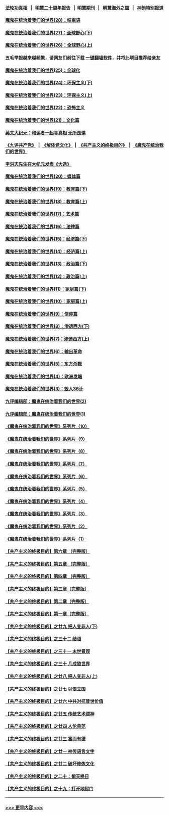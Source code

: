 #### [法轮功真相](https://github.com/gfw-breaker/truth/blob/master/README.md?t=0) &nbsp;&nbsp;|&nbsp;&nbsp; [明慧二十周年报告](https://github.com/gfw-breaker/mh-reports/blob/master/README.md?t=0) &nbsp;&nbsp;|&nbsp;&nbsp;[明慧期刊](https://github.com/gfw-breaker/mh-qikan) &nbsp;&nbsp;|&nbsp;&nbsp; [明慧海外之窗](https://github.com/gfw-breaker/mh-news/blob/master/README.md?t=0) &nbsp;&nbsp;|&nbsp;&nbsp; [神韵特别报道](https://github.com/gfw-breaker/mh-news/blob/master/shenyun.md?t=0)
#### [魔鬼在统治着我们的世界(28)：结束语](../pages/nsc422/n10936246.md?t=06260451) 
#### [魔鬼在统治着我们的世界(27)：全球野心(下)](../pages/nsc422/n10928319.md?t=06260451) 
#### [魔鬼在统治着我们的世界(26)：全球野心(上)](../pages/nsc422/n10900318.md?t=06260451) 
#### 五毛举报越来越频繁，请网友们前往下载 [一键翻墙软件](https://github.com/gfw-breaker/ssr-accounts)，并将此项目推荐给亲友
#### [魔鬼在统治着我们的世界(25)：全球化](../pages/nsc422/n10788205.md?t=06260451) 
#### [魔鬼在统治着我们的世界(24)：环保主义(下)](../pages/nsc422/n10695307.md?t=06260451) 
#### [魔鬼在统治着我们的世界(23)：环保主义(上)](../pages/nsc422/n10688613.md?t=06260451) 
#### [魔鬼在统治着我们的世界(22)：恐怖主义](../pages/nsc422/n10614727.md?t=06260451) 
#### [魔鬼在统治着我们的世界(21)：文化篇](../pages/nsc422/n10597706.md?t=06260451) 
#### [英文大纪元：和读者一起寻真相 无所畏惧](../pages/nsc422/n12542027.md?t=06260451) 
#### [《九评共产党》](https://github.com/begood0513/9ping.md/blob/master/README.md) &nbsp;|&nbsp; [《解体党文化》](../../../../jtdwh.md/blob/master/README.md)  &nbsp;|&nbsp; [《共产主义的终极目的》](../../../../gczydzjmd.md/blob/master/README.md) &nbsp;|&nbsp; [《魔鬼在统治我们的世界》](../../../../mgztzwmdsj.md/blob/master/README.md) 
#### [李洪志先生在大纪元发表《大选》](../pages/nsc422/n12534746.md?t=06260451) 
#### [魔鬼在统治着我们的世界(20)：媒体篇](../pages/nsc422/n10586579.md?t=06260451) 
#### [魔鬼在统治着我们的世界(19)：教育篇(下)](../pages/nsc422/n10564808.md?t=06260451) 
#### [魔鬼在统治着我们的世界(18)：教育篇(上)](../pages/nsc422/n10526970.md?t=06260451) 
#### [魔鬼在统治着我们的世界(17)：艺术篇](../pages/nsc422/n10499093.md?t=06260451) 
#### [魔鬼在统治着我们的世界(16)：法律篇](../pages/nsc422/n10485969.md?t=06260451) 
#### [魔鬼在统治着我们的世界(15)：经济篇(下)](../pages/nsc422/n10469975.md?t=06260451) 
#### [魔鬼在统治着我们的世界(14)：经济篇(上)](../pages/nsc422/n10457370.md?t=06260451) 
#### [魔鬼在统治着我们的世界(13)：政治篇(下)](../pages/nsc422/n10448270.md?t=06260451) 
#### [魔鬼在统治着我们的世界(12)：政治篇(上)](../pages/nsc422/n10444576.md?t=06260451) 
#### [魔鬼在统治着我们的世界(11)：家庭篇(下)](../pages/nsc422/n10440961.md?t=06260451) 
#### [魔鬼在统治着我们的世界(10)：家庭篇(上)](../pages/nsc422/n10435448.md?t=06260451) 
#### [魔鬼在统治着我们的世界(9)：信仰篇](../pages/nsc422/n10432159.md?t=06260451) 
#### [魔鬼在统治着我们的世界(8)：渗透西方(下)](../pages/nsc422/n10429603.md?t=06260451) 
#### [魔鬼在统治着我们的世界(7)：渗透西方(上)](../pages/nsc422/n10426013.md?t=06260451) 
#### [魔鬼在统治着我们的世界(6)：输出革命](../pages/nsc422/n10421536.md?t=06260451) 
#### [魔鬼在统治着我们的世界(5)：东方杀戮](../pages/nsc422/n10417707.md?t=06260451) 
#### [魔鬼在统治着我们的世界(4)：欧洲发端](../pages/nsc422/n10414890.md?t=06260451) 
#### [魔鬼在统治着我们的世界(3)：毁人36计](../pages/nsc422/n10411583.md?t=06260451) 
#### [九评编辑部：魔鬼在统治着我们的世界(2)](../pages/nsc422/n10410036.md?t=06260451) 
#### [九评编辑部：魔鬼在统治着我们的世界(1)](../pages/nsc422/n10406825.md?t=06260451) 
#### [《魔鬼在统治着我们的世界》系列片（10）](../pages/nsc422/n12292670.md?t=06260451) 
#### [《魔鬼在统治着我们的世界》系列片（9）](../pages/nsc422/n12290859.md?t=06260451) 
#### [《魔鬼在统治着我们的世界》系列片（8）](../pages/nsc422/n12287445.md?t=06260451) 
#### [《魔鬼在统治着我们的世界》系列片（7）](../pages/nsc422/n12283425.md?t=06260451) 
#### [《魔鬼在统治着我们的世界》系列片（6）](../pages/nsc422/n12282314.md?t=06260451) 
#### [《魔鬼在统治着我们的世界》系列片（5）](../pages/nsc422/n12281419.md?t=06260451) 
#### [《魔鬼在统治着我们的世界》系列片（4）](../pages/nsc422/n12274024.md?t=06260451) 
#### [《魔鬼在统治着我们的世界》系列片（3）](../pages/nsc422/n12271322.md?t=06260451) 
#### [《魔鬼在统治着我们的世界》系列片（2）](../pages/nsc422/n12269049.md?t=06260451) 
#### [《魔鬼在统治着我们的世界》系列片（1）](../pages/nsc422/n12267575.md?t=06260451) 
#### [【共产主义的终极目的】第六章 （完整版）](../pages/nsc422/n11428913.md?t=06260451) 
#### [【共产主义的终极目的】第五章 （完整版）](../pages/nsc422/n11428912.md?t=06260451) 
#### [【共产主义的终极目的】第四章 （完整版）](../pages/nsc422/n11428907.md?t=06260451) 
#### [【共产主义的终极目的】第三章（完整版）](../pages/nsc422/n11428848.md?t=06260451) 
#### [【共产主义的终极目的】第二章（完整版）](../pages/nsc422/n11428831.md?t=06260451) 
#### [【共产主义的终极目的】第一章（完整版）](../pages/nsc422/n11417651.md?t=06260451) 
#### [【共产主义的终极目的】之廿九 把人变非人(下)](../pages/nsc422/n11344140.md?t=06260451) 
#### [【共产主义的终极目的】之三十二 结语](../pages/nsc422/n11360535.md?t=06260451) 
#### [【共产主义的终极目的】之三十一 末世景观](../pages/nsc422/n11351129.md?t=06260451) 
#### [【共产主义的终极目的】之三十 几成狼世界](../pages/nsc422/n11348280.md?t=06260451) 
#### [【共产主义的终极目的】之廿八 把人变非人(上)](../pages/nsc422/n11340492.md?t=06260451) 
#### [【共产主义的终极目的】之廿七 以恨立国](../pages/nsc422/n11336944.md?t=06260451) 
#### [【共产主义的终极目的】之廿六 中共对抗普世价值](../pages/nsc422/n11324785.md?t=06260451) 
#### [【共产主义的终极目的】之廿五 传统艺术颂神](../pages/nsc422/n11296396.md?t=06260451) 
#### [【共产主义的终极目的】之廿四 人伦典范](../pages/nsc422/n11296397.md?t=06260451) 
#### [【共产主义的终极目的】之廿三 富而有德](../pages/nsc422/n11283598.md?t=06260451) 
#### [【共产主义的终极目的】之廿一 神传语言文字](../pages/nsc422/n11263265.md?t=06260451) 
#### [【共产主义的终极目的】之廿二 破坏修炼文化](../pages/nsc422/n11245728.md?t=06260451) 
#### [【共产主义的终极目的】之二十：偷天换日](../pages/nsc422/n11238846.md?t=06260451) 
#### [【共产主义的终极目的】之十九：打开地狱门](../pages/nsc422/n11206376.md?t=06260451) 

----
#### [ >>> 更早内容 <<< ](../indexes/nsc422-earlier.md)
